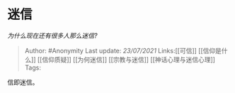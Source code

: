 # 迷信
*为什么现在还有很多人那么迷信?*

> Author: #Anonymity
> Last update: *23/07/2021* 
> Links:[[可信]] [[信仰是什么]] [[信仰质疑]] [[为何迷信]] [[宗教与迷信]] [[神话心理与迷信心理]]
> Tags:   

 
信即迷信。




